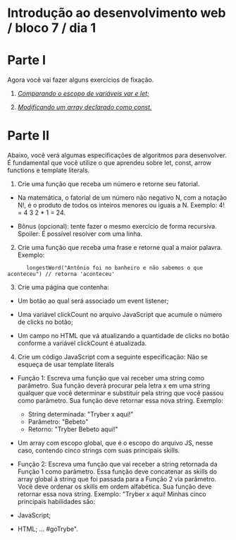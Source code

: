 # Introdução ao desenvolvimento web / bloco 7 / dia 1

# Parte I

Agora você vai fazer alguns exercícios de fixação.

1. _[Comparando o escopo de variáveis var e let;](https://www.freecodecamp.org/learn/javascript-algorithms-and-data-structures/es6/compare-scopes-of-the-var-and-let-keywords)_

2. _[Modificando um array declarado como const.](https://www.freecodecamp.org/learn/javascript-algorithms-and-data-structures/es6/mutate-an-array-declared-with-const)_

# Parte II

Abaixo, você verá algumas especificações de algoritmos para desenvolver. É fundamental que você utilize o que aprendeu sobre let, const, arrow functions e template literals.

1. Crie uma função que receba um número e retorne seu fatorial.

  * Na matemática, o fatorial de um número não negativo N, com a notação N!, é o produto de todos os inteiros menores ou iguais a N. Exemplo: 4! = 4 3 2 * 1 = 24.

  * Bônus (opcional): tente fazer o mesmo exercício de forma recursiva. Spoiler: É possível resolver com uma linha.

2. Crie uma função que receba uma frase e retorne qual a maior palavra.
Exemplo:

```
      longestWord("Antônio foi no banheiro e não sabemos o que aconteceu") // retorna 'aconteceu'
```

3. Crie uma página que contenha:

  * Um botão ao qual será associado um event listener;

  * Uma variável clickCount no arquivo JavaScript que acumule o número de clicks no botão;

  * Um campo no HTML que vá atualizando a quantidade de clicks no botão conforme a variável clickCount é atualizada.

4. Crie um código JavaScript com a seguinte especificação:
Não se esqueça de usar template literals

* Função 1: Escreva uma função que vai receber uma string como parâmetro. Sua função deverá procurar pela letra x em uma string qualquer que você determinar e substituir pela string que você passou como parâmetro. Sua função deve retornar essa nova string. Exemplo:

  * String determinada: "Tryber x aqui!"
  * Parâmetro: "Bebeto"
  * Retorno: "Tryber Bebeto aqui!"

* Um array com escopo global, que é o escopo do arquivo JS, nesse caso, contendo cinco strings com suas principais skills.

* Função 2: Escreva uma função que vai receber a string retornada da Função 1 como parâmetro. Essa função deve concatenar as skills do array global à string que foi passada para a Função 2 via parâmetro. Você deve ordenar os skills em ordem alfabética. Sua função deve retornar essa nova string. Exemplo: "Tryber x aqui! Minhas cinco principais habilidades são:

* JavaScript;
* HTML; ...
#goTrybe".